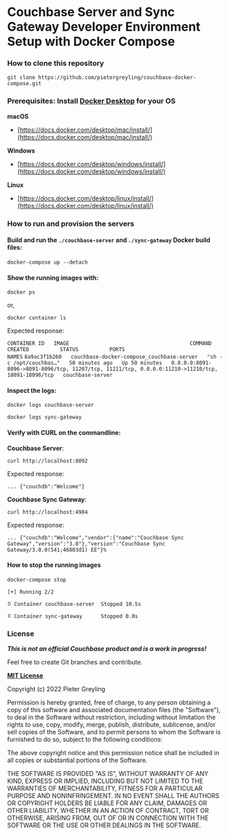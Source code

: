 # Couchbase Server and Sync Gateway Developer Environment Setup with Docker Compose

### How to clone this repository

`git clone https://github.com/pietergreyling/couchbase-docker-compose.git`

### Prerequisites: Install [Docker Desktop](https://docs.docker.com/desktop/) for your OS

**macOS**

* [https://docs.docker.com/desktop/mac/install/](https://docs.docker.com/desktop/mac/install/)

**Windows**

* [https://docs.docker.com/desktop/windows/install/](https://docs.docker.com/desktop/windows/install/)

**Linux**

* [https://docs.docker.com/desktop/linux/install/](https://docs.docker.com/desktop/linux/install/)

### How to run and provision the servers

#### Build and run the `./couchbase-server` and `./sync-gateway` Docker build files:

`docker-compose up --detach`

#### Show the running images with:

`docker ps`

or,

`docker container ls`

Expected response:

`CONTAINER ID   IMAGE                                       COMMAND                  CREATED          STATUS          PORTS                                                                                               NAMES`
`8a9ac3f1b260   couchbase-docker-compose_couchbase-server   "sh -c /opt/couchbas…"   50 minutes ago   Up 50 minutes   0.0.0.0:8091-8096->8091-8096/tcp, 11207/tcp, 11211/tcp, 0.0.0.0:11210->11210/tcp, 18091-18096/tcp   couchbase-server`


#### Inspect the logs:

`docker logs couchbase-server`

`docker logs sync-gateway`

#### Verify with CURL on the commandline:

**Couchbase Server**:

`curl http://localhost:8092`

Expected response:

`... {"couchdb":"Welcome"}`

**Couchbase Sync Gateway**:

`curl http://localhost:4984`

Expected response:

`...
{"couchdb":"Welcome","vendor":{"name":"Couchbase Sync Gateway","version":"3.0"},"version":"Couchbase Sync Gateway/3.0.0(541;46803d1) EE"}%`

#### How to stop the running images

`docker-compose stop`

`[+] Running 2/2`

`⠿ Container couchbase-server  Stopped 10.5s`                                                                                                          

`⠿ Container sync-gateway      Stopped 0.0s`


### License

***This is not an official Couchbase product and is a work in progress!***

Feel free to create Git branches and contribute.

**[MIT License](https://opensource.org/licenses/MIT)**

Copyright (c) 2022 Pieter Greyling

Permission is hereby granted, free of charge, to any person obtaining a copy
of this software and associated documentation files (the "Software"), to deal
in the Software without restriction, including without limitation the rights
to use, copy, modify, merge, publish, distribute, sublicense, and/or sell
copies of the Software, and to permit persons to whom the Software is
furnished to do so, subject to the following conditions:

The above copyright notice and this permission notice shall be included in all
copies or substantial portions of the Software.

THE SOFTWARE IS PROVIDED "AS IS", WITHOUT WARRANTY OF ANY KIND, EXPRESS OR
IMPLIED, INCLUDING BUT NOT LIMITED TO THE WARRANTIES OF MERCHANTABILITY,
FITNESS FOR A PARTICULAR PURPOSE AND NONINFRINGEMENT. IN NO EVENT SHALL THE
AUTHORS OR COPYRIGHT HOLDERS BE LIABLE FOR ANY CLAIM, DAMAGES OR OTHER
LIABILITY, WHETHER IN AN ACTION OF CONTRACT, TORT OR OTHERWISE, ARISING FROM,
OUT OF OR IN CONNECTION WITH THE SOFTWARE OR THE USE OR OTHER DEALINGS IN THE
SOFTWARE.
